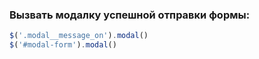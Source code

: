### Вызвать модалку успешной отправки формы:

```javascript
$('.modal__message_on').modal()
$('#modal-form').modal()
```